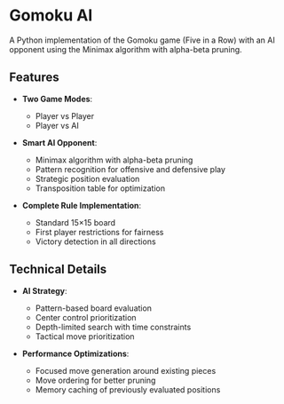 # Gomoku AI

A Python implementation of the Gomoku game (Five in a Row) with an AI opponent using the Minimax algorithm with alpha-beta pruning.

## Features

- **Two Game Modes**:
  - Player vs Player
  - Player vs AI

- **Smart AI Opponent**:
  - Minimax algorithm with alpha-beta pruning
  - Pattern recognition for offensive and defensive play
  - Strategic position evaluation
  - Transposition table for optimization

- **Complete Rule Implementation**:
  - Standard 15×15 board
  - First player restrictions for fairness
  - Victory detection in all directions

## Technical Details

- **AI Strategy**:
  - Pattern-based board evaluation
  - Center control prioritization
  - Depth-limited search with time constraints
  - Tactical move prioritization

- **Performance Optimizations**:
  - Focused move generation around existing pieces
  - Move ordering for better pruning
  - Memory caching of previously evaluated positions

